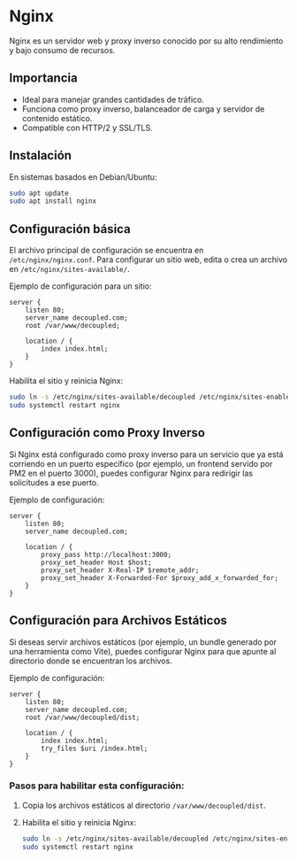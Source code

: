 # Nginx

Nginx es un servidor web y proxy inverso conocido por su alto rendimiento y bajo consumo de recursos.

## Importancia

- Ideal para manejar grandes cantidades de tráfico.
- Funciona como proxy inverso, balanceador de carga y servidor de contenido estático.
- Compatible con HTTP/2 y SSL/TLS.

## Instalación

En sistemas basados en Debian/Ubuntu:

```bash
sudo apt update
sudo apt install nginx
```

## Configuración básica

El archivo principal de configuración se encuentra en `/etc/nginx/nginx.conf`. Para configurar un sitio web, edita o crea un archivo en `/etc/nginx/sites-available/`.

Ejemplo de configuración para un sitio:

```nginx
server {
    listen 80;
    server_name decoupled.com;
    root /var/www/decoupled;

    location / {
        index index.html;
    }
}
```

Habilita el sitio y reinicia Nginx:

```bash
sudo ln -s /etc/nginx/sites-available/decoupled /etc/nginx/sites-enabled/
sudo systemctl restart nginx
```

## Configuración como Proxy Inverso

Si Nginx está configurado como proxy inverso para un servicio que ya está corriendo en un puerto específico (por ejemplo, un frontend servido por PM2 en el puerto 3000), puedes configurar Nginx para redirigir las solicitudes a ese puerto.

Ejemplo de configuración:

```nginx
server {
    listen 80;
    server_name decoupled.com;

    location / {
        proxy_pass http://localhost:3000;
        proxy_set_header Host $host;
        proxy_set_header X-Real-IP $remote_addr;
        proxy_set_header X-Forwarded-For $proxy_add_x_forwarded_for;
    }
}
```

## Configuración para Archivos Estáticos

Si deseas servir archivos estáticos (por ejemplo, un bundle generado por una herramienta como Vite), puedes configurar Nginx para que apunte al directorio donde se encuentran los archivos.

Ejemplo de configuración:

```nginx
server {
    listen 80;
    server_name decoupled.com;
    root /var/www/decoupled/dist;

    location / {
        index index.html;
        try_files $uri /index.html;
    }
}
```

### Pasos para habilitar esta configuración:

1. Copia los archivos estáticos al directorio `/var/www/decoupled/dist`.

2. Habilita el sitio y reinicia Nginx:

   ```bash
   sudo ln -s /etc/nginx/sites-available/decoupled /etc/nginx/sites-enabled/
   sudo systemctl restart nginx
   ```

